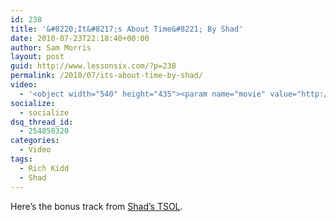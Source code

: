 ```yaml
---
id: 238
title: '&#8220;It&#8217;s About Time&#8221; By Shad'
date: 2010-07-23T22:18:40+00:00
author: Sam Morris
layout: post
guid: http://www.lessonsix.com/?p=238
permalink: /2010/07/its-about-time-by-shad/
video:
  - '<object width="540" height="435"><param name="movie" value="http://www.youtube.com/v/Du-jbLMU4kg?fs=1&hl=en_GB"></param><param name="allowFullScreen" value="true"></param><param name="allowscriptaccess" value="always"></param><embed src="http://www.youtube.com/v/Du-jbLMU4kg?fs=1&hl=en_GB" type="application/x-shockwave-flash" width="540" height="435" allowscriptaccess="always" allowfullscreen="true"></embed></object>'
socialize:
  - socialize
dsq_thread_id:
  - 254850320
categories:
  - Video
tags:
  - Rich Kidd
  - Shad
---
```

Here&#8217;s the bonus track from [Shad&#8217;s TSOL](http://www.lessonsix.com/2010/07/shad-tsol/).
